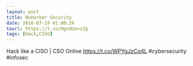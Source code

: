 ```yaml
---
layout: post
title: NuHarbor Security
date: 2018-07-19 01:00:24
tourl: https://t.co/HgnUUovsZg
tags: [Hack,CISO]
---
```

Hack like a CISO | CSO Online https://t.co/WPYgJzCq4L #cybersecurity #infosec